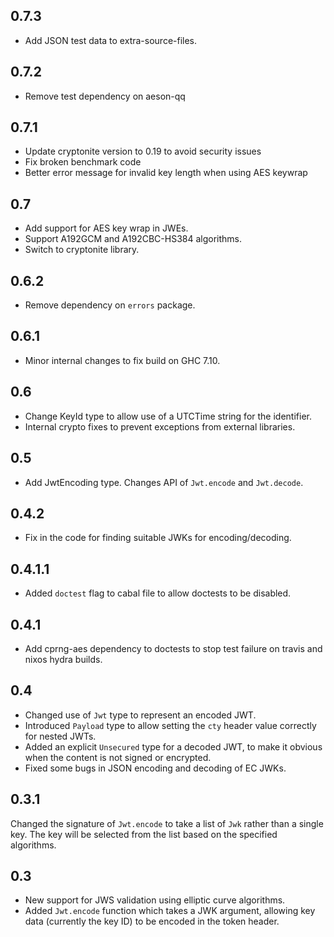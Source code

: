 0.7.3
-----

* Add JSON test data to extra-source-files.

0.7.2
-----

* Remove test dependency on aeson-qq

0.7.1
-----

* Update cryptonite version to 0.19 to avoid security issues
* Fix broken benchmark code
* Better error message for invalid key length when using AES keywrap

0.7
---

* Add support for AES key wrap in JWEs.
* Support A192GCM and A192CBC-HS384 algorithms.
* Switch to cryptonite library.

0.6.2
-----

* Remove dependency on `errors` package.

0.6.1
-----

* Minor internal changes to fix build on GHC 7.10.

0.6
---

* Change KeyId type to allow use of a UTCTime string for the identifier.
* Internal crypto fixes to prevent exceptions from external libraries.

0.5
---

* Add JwtEncoding type. Changes API of `Jwt.encode` and `Jwt.decode`.

0.4.2
-----

* Fix in the code for finding suitable JWKs for encoding/decoding.

0.4.1.1
-------

* Added `doctest` flag to cabal file to allow doctests to be disabled.

0.4.1
-----

* Add cprng-aes dependency to doctests to stop test failure on travis and nixos hydra builds.

0.4
---

* Changed use of `Jwt` type to represent an encoded JWT.
* Introduced `Payload` type to allow setting the `cty` header value correctly for nested JWTs.
* Added an explicit `Unsecured` type for a decoded JWT, to make it obvious when the content is not signed or encrypted.
* Fixed some bugs in JSON encoding and decoding of EC JWKs.

0.3.1
-----

Changed the signature of `Jwt.encode` to take a list of `Jwk` rather than a single key. The key will be selected from
the list based on the specified algorithms.

0.3
---

* New support for JWS validation using elliptic curve algorithms.
* Added `Jwt.encode` function which takes a JWK argument, allowing key data (currently the key ID) to be encoded in the token header.

